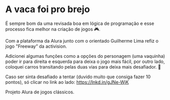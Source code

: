 # A vaca foi pro brejo

É sempre bom da uma revisada boa em lógica de programação e esse processo fica melhor na criação de jogos 🎮.

Com a plataforma da Alura junto com o orientado Guilherme Lima refiz o jogo "Freeway” da activision.

Adicionei algumas funções como a opções do personagem (uma vaquinha) poder ir para direita e esquerda para deixa o jogo mais fácil, por outro lado, coloquei carros transitando pelas duas vias para deixa mais desafiador. 😤

Caso ser sinta desafiado a tentar (duvido muito que consiga fazer 10 pontos), só clicar no link ao lado: https://lnkd.in/gJNe-WjK

Projeto Alura de jogos clássicos.
